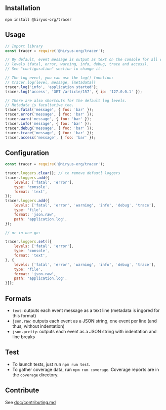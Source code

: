 ## Installation

```
npm install @hiryus-org/tracer
```


## Usage

```javascript
// Import library
const tracer = require('@hiryus-org/tracer');

// By default, event message is output as text on the console for all default
// levels (fatal, error, warning, info, debug, trace and access).
// See "configuration" section to change it.

// The log event, you can use the log() function:
// tracer.log(level, message, [metadata])
tracer.log('info', 'application started');
tracer.log('access', 'GET /article/157', { ip: '127.0.0.1' });

// There are also shortcuts for the default log levels.
// Metadata is facultative too.
tracer.fatal('message', { foo: 'bar' });
tracer.error('message', { foo: 'bar' });
tracer.warn('message', { foo: 'bar' });
tracer.info('message', { foo: 'bar' });
tracer.debug('message', { foo: 'bar' });
tracer.trace('message', { foo: 'bar' });
tracer.access('message', { foo: 'bar' });
```


## Configuration

```javascript
const tracer = require('@hiryus-org/tracer');

tracer.loggers.clear(); // to remove defautl loggers
tracer.loggers.add({
    levels: ['fatal', 'error'],
    type: 'console',
    format: 'text',
});
tracer.loggers.add({
    levels: ['fatal', 'error', 'warning', 'info', 'debug', 'trace'],
    type: 'file',
    format: 'json.raw',
    path: 'application.log',
});

// or in one go:

tracer.loggers.set([{
    levels: ['fatal', 'error'],
    type: 'console',
    format: 'text',
}, {
    levels: ['fatal', 'error', 'warning', 'info', 'debug', 'trace'],
    type: 'file',
    format: 'json.raw',
    path: 'application.log',
}]);
```


## Formats

* `text`: outputs each event message as a text line (metadata is ingored for this format)
* `json.raw`: outputs each event as a JSON string, one event per line (and thus, without indentation)
* `json.pretty`: outputs each event as a JSON string with indentation and line breaks


## Test

* To launch tests, just run `npm run test`.
* To gather coverage data, run `npm run coverage`.
  Coverage reports are in the `coverage` directory.


## Contribute

See [doc/contributing.md](doc/contributing.md)
